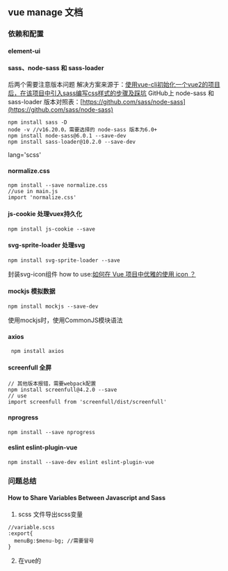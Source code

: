 ## vue manage 文档

### 依赖和配置

#### element-ui

#### sass、node-sass 和 sass-loader
后两个需要注意版本问题
解决方案来源于：[使用vue-cli初始化一个vue2的项目后，在该项目中引入sass编写css样式的步骤及踩坑](https://blog.csdn.net/weixin_42375150/article/details/130658309)
GitHub上 node-sass 和 sass-loader 版本对照表：[https://github.com/sass/node-sass](https://github.com/sass/node-sass)
```
npm install sass -D
node -v //v16.20.0，需要选择的 node-sass 版本为6.0+
npm install node-sass@6.0.1 --save-dev
npm install sass-loader@10.2.0 --save-dev
```
lang='scss'
#### normalize.css 
```
npm install --save normalize.css
//use in main.js
import 'normalize.css'
```
#### js-cookie 处理vuex持久化
```
npm install js-cookie --save
```
#### svg-sprite-loader 处理svg
```
npm install svg-sprite-loader --save
```
封装svg-icon组件
how to use:[如何在 Vue 项目中优雅的使用 icon ？](https://mp.weixin.qq.com/s/8Tr1GtE4J1PVa8PYvCUgXw)

#### mockjs 模拟数据
```
npm install mockjs --save-dev 
```
使用mockjs时，使用CommonJS模块语法
#### axios
```
 npm install axios
```

#### screenfull 全屏
```
// 其他版本报错，需要webpack配置
npm install screenfull@4.2.0 --save
// use
import screenfull from 'screenfull/dist/screenfull'
```
#### nprogress 
```
npm install --save nprogress 
```
#### eslint eslint-plugin-vue
```
npm install --save-dev eslint eslint-plugin-vue
```


### 问题总结
#### How to Share Variables Between Javascript and Sass
1. scss 文件导出scss变量
```
//variable.scss
:export{
  menuBg:$menu-bg; //需要冒号
}
```
2. 在vue的<script>中引入，并把它变成响应式数据
```
import variable from '@/styles/variable.scss'
//
computed: {
    variables() {
      return variables
    }
  }
```
#### 带命名空间的store，使用时前面加上命名前缀
#### 递归组件，要有name属性

#### sidebar 采用固定定位，flex的bug是在页面向下滑动脱离 app-container 区域时，上方会有留白，下方同理

#### 组件上绑定原生事件无法触发
```js
// Screenfull.vue
<svg-icon :icon-class="isFullscreen ? 'exit-fullscreen':'fullscreen'" @click="handleScreenFull"/>

//svgIcon.vue
<template>
  <svg :class="svgClass" aria-hidden="true" v-on="$listeners">
    <use :xlink:href="iconName" />
  </svg>
</template>
```
方案1: 使用事件修饰符 .native
方案2: 自组件使用  v-on="$listeners" 将父组件所有事件绑定到字组件的最外层元素上

### ERROR
#### Error: Cannot find module 'babel-preset-es2015'
原因：element按需引入
```  
// babel.config.js
presets: [
    '@vue/cli-plugin-babel/preset',
    ["es2015", { "modules": false }]
  ]
```
解决方案：修改babel.config.js的内容，将es2015改为@babel/preset-env
```
presets: [
    '@vue/cli-plugin-babel/preset',
    ["@babel/preset-env", { "modules": false }]
  ]
```

#### Uncaught TypeError: Cannot assign to read only property 'exports' of object '#<Object>'
import 和 module.exports的混用导致，前者ES6，后者commonJS，webpack会报错

#### element-ui 日期组件报错
tips：保证后台和前端日期格式的一致
  format="yyyy-MM-dd" //显示的数据格式
  value-format="yyyy-MM-dd"  //绑定的数据格式

#### Redirected when going from "/login?redirect=%2Fdashboard" to "/dashboard" via a navigation guard.
// vue-router 特定版本(3.0-3.2)在导航守卫调用 next({ ...to, replace: true }) 会报重定向会经过路由守卫的错误
// https://github.com/PanJiaChen/vue-element-admin/issues/2764
解决方案：
1. 换vue-router版本
2. 
```
const originalPush = VueRouter.prototype.push
VueRouter.prototype.push = function push(location, onResolve, onReject) {
  if (onResolve || onReject) return originalPush.call(this, location, onResolve, onReject)
  return originalPush.call(this, location).catch(err => err)
}
```
